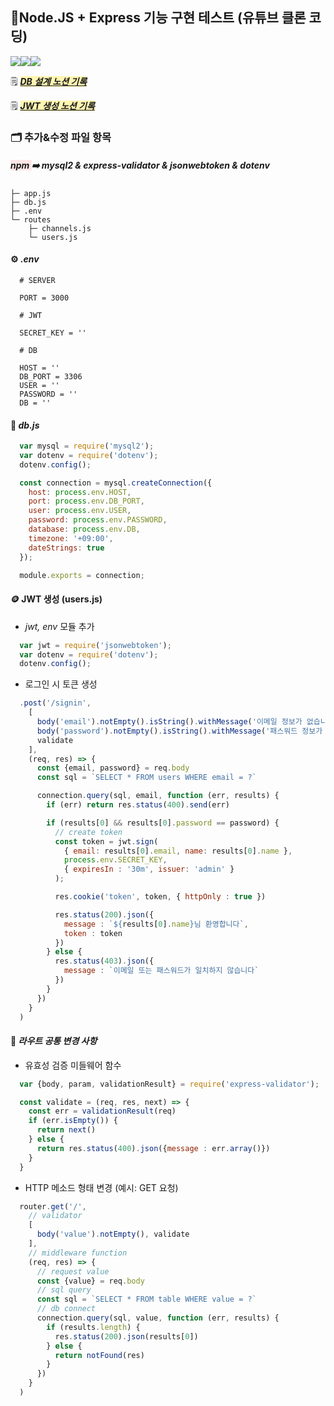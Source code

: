 ## 🤖Node.JS + Express 기능 구현 테스트 (유튜브 클론 코딩)
<img src="https://img.shields.io/badge/javascript-%23323330.svg?style=for-the-badge&logo=javascript&logoColor=%23F7DF1E"><img src="https://img.shields.io/badge/node.js-6DA55F?style=for-the-badge&logo=node.js&logoColor=white"><img src="https://img.shields.io/badge/express.js-%23404d59.svg?style=for-the-badge&logo=express&logoColor=%2361DAFB">

🗒️ <span style="background-color:#fff5b1"> [***DB 설계 노션 기록***](https://jae-yon.notion.site/TIL-24-8b6825a2cd1f42268e2955fd8645bdca?pvs=4) </span>

🗒️ <span style="background-color:#fff5b1"> [***JWT 생성 노션 기록***](https://jae-yon.notion.site/TIL-27-10cc284b1a6280209b8bdd0c90e2fbf7?pvs=4) </span>

### 🗂️ 추가&수정 파일 항목

##### <span style="background-color:#FFE6E6"> _npm_ </span> ➡️ ***mysql2 & express-validator & jsonwebtoken & dotenv***

```
├─ app.js
├─ db.js
├─ .env
└─ routes
    ├─ channels.js
    └─ users.js
```

#### ⚙️ _.env_
```
  # SERVER

  PORT = 3000

  # JWT

  SECRET_KEY = ''

  # DB

  HOST = ''
  DB_PORT = 3306
  USER = ''
  PASSWORD = ''
  DB = ''
```

#### 💾 _db.js_
```js
  var mysql = require('mysql2');
  var dotenv = require('dotenv');
  dotenv.config();

  const connection = mysql.createConnection({
    host: process.env.HOST,
    port: process.env.DB_PORT,
    user: process.env.USER,
    password: process.env.PASSWORD,
    database: process.env.DB,
    timezone: '+09:00',
    dateStrings: true
  });

  module.exports = connection;
```

#### 🪙 JWT 생성 (users.js)
- _jwt, env_ 모듈 추가
```js
  var jwt = require('jsonwebtoken');
  var dotenv = require('dotenv');
  dotenv.config();
```
- 로그인 시 토큰 생성
```js
  .post('/signin',
    [
      body('email').notEmpty().isString().withMessage('이메일 정보가 없습니다'),
      body('password').notEmpty().isString().withMessage('패스워드 정보가 없습니다'),
      validate
    ],
    (req, res) => {
      const {email, password} = req.body
      const sql = `SELECT * FROM users WHERE email = ?`

      connection.query(sql, email, function (err, results) {
        if (err) return res.status(400).send(err)

        if (results[0] && results[0].password == password) {
          // create token
          const token = jwt.sign(
            { email: results[0].email, name: results[0].name }, 
            process.env.SECRET_KEY,
            { expiresIn : '30m', issuer: 'admin' }
          );

          res.cookie('token', token, { httpOnly : true })

          res.status(200).json({
            message : `${results[0].name}님 환영합니다`,
            token : token
          })
        } else {
          res.status(403).json({
            message : `이메일 또는 패스워드가 일치하지 않습니다`
          })
        }
      })
    }
  )
```
#### 📑 _라우트 공통 변경 사항_
- 유효성 검증 미들웨어 함수
```js
  var {body, param, validationResult} = require('express-validator');

  const validate = (req, res, next) => {
    const err = validationResult(req)
    if (err.isEmpty()) {
      return next()
    } else {
      return res.status(400).json({message : err.array()})
    }
  }
```
- HTTP 메소드 형태 변경 (예시: GET 요청)
```js
  router.get('/',
    // validator
    [
      body('value').notEmpty(), validate
    ],
    // middleware function
    (req, res) => {
      // request value
      const {value} = req.body
      // sql query
      const sql = `SELECT * FROM table WHERE value = ?`
      // db connect
      connection.query(sql, value, function (err, results) {
        if (results.length) {
          res.status(200).json(results[0])
        } else {
          return notFound(res)
        }
      })
    }
  )
```